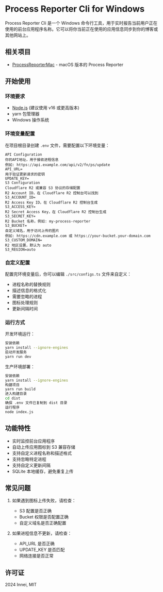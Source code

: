 # Process Reporter Cli for Windows

Process Reporter Cli 是一个 Windows 命令行工具，用于实时报告当前用户正在使用的前台应用程序名称。它可以将你当前正在使用的应用信息同步到你的博客或其他网站上。

## 相关项目

- [ProcessReporterMac](https://github.com/mx-space/ProcessReporterMac) - macOS 版本的 Process Reporter

## 开始使用

### 环境要求

- [Node.js](https://nodejs.org/zh-cn/) (建议使用 v16 或更高版本)
- yarn 包管理器
- Windows 操作系统

### 环境变量配置

在项目根目录创建 `.env` 文件，需要配置以下环境变量：

```env
API Configuration
你的API地址，用于接收进程信息
例如: https://api.example.com/api/v2/fn/ps/update
API_URL=
用于验证更新请求的密钥
UPDATE_KEY=
S3 Configuration
Cloudflare R2 或兼容 S3 协议的存储配置
R2 Account ID，在 Cloudflare R2 控制台可以找到
S3_ACCOUNT_ID=
R2 Access Key ID，在 Cloudflare R2 控制台生成
S3_ACCESS_KEY=
R2 Secret Access Key，在 Cloudflare R2 控制台生成
S3_SECRET_KEY=
R2 Bucket 名称，例如: my-process-reporter
S3_BUCKET=
自定义域名，用于访问上传的图片
例如: https://cdn.example.com 或 https://your-bucket.your-domain.com
S3_CUSTOM_DOMAIN=
R2 地区设置，默认为 auto
S3_REGION=auto
```

### 自定义配置

配置完环境变量后，你可以编辑 `./src/configs.ts` 文件来自定义：

- 进程名称的替换规则
- 描述信息的格式化
- 需要忽略的进程
- 图标处理规则
- 更新间隔时间

### 运行方式

开发环境运行：

```bash
安装依赖
yarn install --ignore-engines
启动开发服务
yarn run dev
```

生产环境部署：

```bash
安装依赖
yarn install --ignore-engines
构建项目
yarn run build
进入构建目录
cd dist
确保 .env 文件已复制到 dist 目录
运行程序
node index.js
```


## 功能特性

- 实时监控前台应用程序
- 自动上传应用图标到 S3 兼容存储
- 支持自定义进程名称和描述格式
- 支持忽略特定进程
- 支持自定义更新间隔
- SQLite 本地缓存，避免重复上传

## 常见问题

1. 如果遇到图标上传失败，请检查：
   - S3 配置是否正确
   - Bucket 权限是否配置正确
   - 自定义域名是否正确配置

2. 如果进程信息不更新，请检查：
   - API_URL 是否正确
   - UPDATE_KEY 是否匹配
   - 网络连接是否正常

## 许可证

2024 Innei, MIT